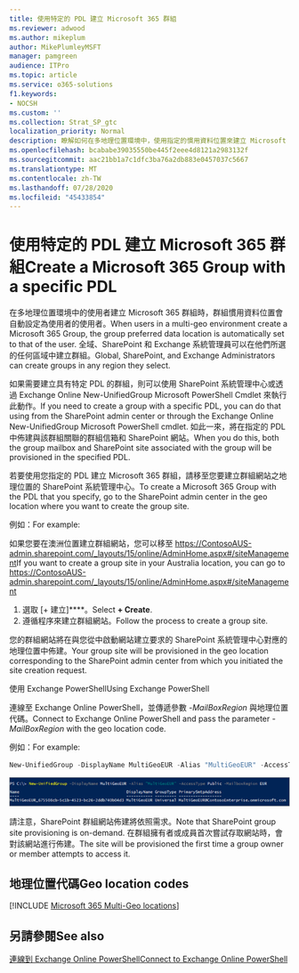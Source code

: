 ```yaml
---
title: 使用特定的 PDL 建立 Microsoft 365 群組
ms.reviewer: adwood
ms.author: mikeplum
author: MikePlumleyMSFT
manager: pamgreen
audience: ITPro
ms.topic: article
ms.service: o365-solutions
f1.keywords:
- NOCSH
ms.custom: ''
ms.collection: Strat_SP_gtc
localization_priority: Normal
description: 瞭解如何在多地理位置環境中，使用指定的慣用資料位置來建立 Microsoft 365 群組。
ms.openlocfilehash: bcababe39035550be445f2eee4d8121a2983132f
ms.sourcegitcommit: aac21bb1a7c1dfc3ba76a2db883e0457037c5667
ms.translationtype: MT
ms.contentlocale: zh-TW
ms.lasthandoff: 07/28/2020
ms.locfileid: "45433854"
---
```

# <a name="create-a-microsoft-365-group-with-a-specific-pdl"></a><span data-ttu-id="6f1ab-103">使用特定的 PDL 建立 Microsoft 365 群組</span><span class="sxs-lookup"><span data-stu-id="6f1ab-103">Create a Microsoft 365 Group with a specific PDL</span></span>

<span data-ttu-id="6f1ab-104">在多地理位置環境中的使用者建立 Microsoft 365 群組時，群組慣用資料位置會自動設定為使用者的使用者。</span><span class="sxs-lookup"><span data-stu-id="6f1ab-104">When users in a multi-geo environment create a Microsoft 365 Group, the group preferred data location is automatically set to that of the user.</span></span> <span data-ttu-id="6f1ab-105">全域、SharePoint 和 Exchange 系統管理員可以在他們所選的任何區域中建立群組。</span><span class="sxs-lookup"><span data-stu-id="6f1ab-105">Global, SharePoint, and Exchange Administrators can create groups in any region they select.</span></span> 

<span data-ttu-id="6f1ab-106">如果需要建立具有特定 PDL 的群組，則可以使用 SharePoint 系統管理中心或透過 Exchange Online New-UnifiedGroup Microsoft PowerShell Cmdlet 來執行此動作。</span><span class="sxs-lookup"><span data-stu-id="6f1ab-106">If you need to create a group with a specific PDL, you can do that using from the SharePoint admin center or through the Exchange Online New-UnifiedGroup Microsoft PowerShell cmdlet.</span></span> <span data-ttu-id="6f1ab-107">如此一來，將在指定的 PDL 中佈建與該群組關聯的群組信箱和 SharePoint 網站。</span><span class="sxs-lookup"><span data-stu-id="6f1ab-107">When you do this, both the group mailbox and SharePoint site associated with the group will be provisioned in the specified PDL.</span></span>

<span data-ttu-id="6f1ab-108">若要使用您指定的 PDL 建立 Microsoft 365 群組，請移至您要建立群組網站之地理位置的 SharePoint 系統管理中心。</span><span class="sxs-lookup"><span data-stu-id="6f1ab-108">To create a Microsoft 365 Group with the PDL that you specify, go to the SharePoint admin center in the geo location where you want to create the group site.</span></span>

<span data-ttu-id="6f1ab-109">例如：</span><span class="sxs-lookup"><span data-stu-id="6f1ab-109">For example:</span></span>

<span data-ttu-id="6f1ab-110">如果您要在澳洲位置建立群組網站，您可以移至 https://ContosoAUS-admin.sharepoint.com/_layouts/15/online/AdminHome.aspx#/siteManagement</span><span class="sxs-lookup"><span data-stu-id="6f1ab-110">If you want to create a group site in your Australia location, you can go to https://ContosoAUS-admin.sharepoint.com/_layouts/15/online/AdminHome.aspx#/siteManagement</span></span>

1. <span data-ttu-id="6f1ab-111">選取 [+ 建立]\*\*\*\*。</span><span class="sxs-lookup"><span data-stu-id="6f1ab-111">Select **+ Create**.</span></span>
2. <span data-ttu-id="6f1ab-112">遵循程序來建立群組網站。</span><span class="sxs-lookup"><span data-stu-id="6f1ab-112">Follow the process to create a group site.</span></span>

<span data-ttu-id="6f1ab-113">您的群組網站將在與您從中啟動網站建立要求的 SharePoint 系統管理中心對應的地理位置中佈建。</span><span class="sxs-lookup"><span data-stu-id="6f1ab-113">Your group site will be provisioned in the geo location corresponding to the SharePoint admin center from which you initiated the site creation request.</span></span> 

<span data-ttu-id="6f1ab-114">使用 Exchange PowerShell</span><span class="sxs-lookup"><span data-stu-id="6f1ab-114">Using Exchange PowerShell</span></span> 

<span data-ttu-id="6f1ab-115">連線至 Exchange Online PowerShell，並傳遞參數 *-MailBoxRegion* 與地理位置代碼。</span><span class="sxs-lookup"><span data-stu-id="6f1ab-115">Connect to Exchange Online PowerShell and pass the parameter *-MailBoxRegion* with the geo location code.</span></span>

<span data-ttu-id="6f1ab-116">例如：</span><span class="sxs-lookup"><span data-stu-id="6f1ab-116">For example:</span></span> 

```PowerShell
New-UnifiedGroup -DisplayName MultiGeoEUR -Alias "MultiGeoEUR" -AccessType Public -MailboxRegion EUR 
```

![New-UnifiedGroup PowerShell cmdlet 以及語法的螢幕擷取畫面](media/multi-geo-new-group-with-pdl-powershell.png)

<span data-ttu-id="6f1ab-118">請注意，SharePoint 群組網站佈建將依照需求。</span><span class="sxs-lookup"><span data-stu-id="6f1ab-118">Note that SharePoint group site provisioning is on-demand.</span></span> <span data-ttu-id="6f1ab-119">在群組擁有者或成員首次嘗試存取網站時，會對該網站進行佈建。</span><span class="sxs-lookup"><span data-stu-id="6f1ab-119">The site will be provisioned the first time a group owner or member attempts to access it.</span></span>

## <a name="geo-location-codes"></a><span data-ttu-id="6f1ab-120">地理位置代碼</span><span class="sxs-lookup"><span data-stu-id="6f1ab-120">Geo location codes</span></span>

[!INCLUDE [Microsoft 365 Multi-Geo locations](includes/office-365-multi-geo-locations.md)]

## <a name="see-also"></a><span data-ttu-id="6f1ab-121">另請參閱</span><span class="sxs-lookup"><span data-stu-id="6f1ab-121">See also</span></span>

[<span data-ttu-id="6f1ab-122">連線到 Exchange Online PowerShell</span><span class="sxs-lookup"><span data-stu-id="6f1ab-122">Connect to Exchange Online PowerShell</span></span>](https://docs.microsoft.com/powershell/exchange/exchange-online/connect-to-exchange-online-powershell/connect-to-exchange-online-powershell)
